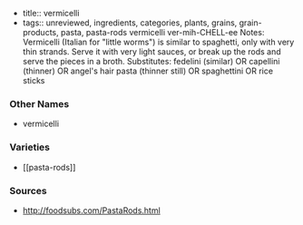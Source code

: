 - title:: vermicelli
- tags:: unreviewed, ingredients, categories, plants, grains, grain-products, pasta, pasta-rods
vermicelli ver-mih-CHELL-ee Notes: Vermicelli (Italian for "little worms") is similar to spaghetti, only with very thin strands. Serve it with very light sauces, or break up the rods and serve the pieces in a broth. Substitutes: fedelini (similar) OR capellini (thinner) OR angel's hair pasta (thinner still) OR spaghettini OR rice sticks

### Other Names

* vermicelli

### Varieties

* [[pasta-rods]]

### Sources
* http://foodsubs.com/PastaRods.html
